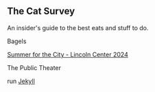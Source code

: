 ## The Cat Survey

An insider's guide to the best eats and stuff to do.

Bagels

[Summer for the City - Lincoln Center 2024](https://www.lincolncenter.org/series/summer-for-the-city)

The Public Theater

run [Jekyll](https://jekyllrb.com/) 


